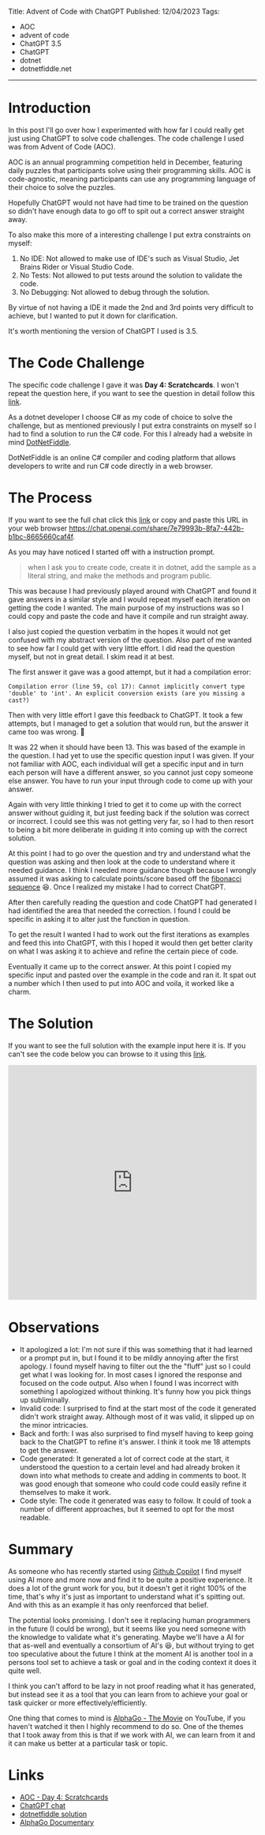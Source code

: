 Title: Advent of Code with ChatGPT
Published: 12/04/2023
Tags: 
- AOC
- advent of code
- ChatGPT 3.5
- ChatGPT
- dotnet
- dotnetfiddle.net

---

# Introduction

In this post I'll go over how I experimented with how far I could really get just using ChatGPT to solve code challenges. The code challenge I used was from Advent of Code (AOC). 

AOC is an annual programming competition held in December, featuring daily puzzles that participants solve using their programming skills. AOC is code-agnostic, meaning participants can use any programming language of their choice to solve the puzzles. 

Hopefully ChatGPT would not have had time to be trained on the question so didn't have enough data to go off to spit out a correct answer straight away.

To also make this more of a interesting challenge I put extra constraints on myself:

1. No IDE: Not allowed to make use of IDE's such as Visual Studio, Jet Brains Rider or Visual Studio Code.
2. No Tests: Not allowed to put tests around the solution to validate the code.
3. No Debugging: Not allowed to debug through the solution.

By virtue of not having a IDE it made the 2nd and 3rd points very difficult to achieve, but I wanted to put it down for clarification.

It's worth mentioning the version of ChatGPT I used is 3.5.

# The Code Challenge

The specific code challenge I gave it was **Day 4: Scratchcards**. I won't repeat the question here, if you want to see the question in detail follow this [link](https://adventofcode.com/2023/day/4).

As a dotnet developer I choose C# as my code of choice to solve the challenge, but as mentioned previously I put extra constraints on myself so I had to find a solution to run the C# code. For this I already had a website in mind [DotNetFiddle](https://dotnetfiddle.net/). 

DotNetFiddle is an online C# compiler and coding platform that allows developers to write and run C# code directly in a web browser.

# The Process

If you want to see the full chat click this [link](https://chat.openai.com/share/7e79993b-8fa7-442b-b1bc-8665660caf4f) or copy and paste this URL in your web browser https://chat.openai.com/share/7e79993b-8fa7-442b-b1bc-8665660caf4f.

As you may have noticed I started off with a instruction prompt.  

> when I ask you to create code, create it in dotnet, add the sample as a literal string, and make the methods and program public.

This was because I had previously played around with ChatGPT and found it gave answers in a similar style and I would repeat myself each iteration on getting the code I wanted. The main purpose of my instructions was so I could copy and paste the code and have it compile and run straight away.

I also just copied the question verbatim in the hopes it would not get confused with my abstract version of the question. Also part of me wanted to see how far I could get with very little effort. I did read the question myself, but not in great detail. I skim read it at best.

The first answer it gave was a good attempt, but it had a compilation error:

`Compilation error (line 59, col 17): Cannot implicitly convert type 'double' to 'int'. An explicit conversion exists (are you missing a cast?)`

Then with very little effort I gave this feedback to ChatGPT. It took a few attempts, but I managed to get a solution that would run, but the answer it came too was wrong. 🤔

It was 22 when it should have been 13. This was based of the example in the question. I had yet to use the specific question input I was given. If your not familiar with AOC, each individual will get a specific input and in turn each person will have a different answer, so you cannot just copy someone else answer. You have to run your input through code to come up with your answer.

Again with very little thinking I tried to get it to come up with the correct answer without guiding it, but just feeding back if the solution was correct or incorrect. I could see this was not getting very far, so I had to then resort to being a bit more deliberate in guiding it into coming up with the correct solution.

At this point I had to go over the question and try and understand what the question was asking and then look at the code to understand where it needed guidance. I think I needed more guidance though because I wrongly assumed it was asking to calculate points/score based off the [fibonacci sequence](https://en.wikipedia.org/wiki/Fibonacci_sequence) 😆. Once I realized my mistake I had to correct ChatGPT.

After then carefully reading the question and code ChatGPT had generated I had identified the area that needed the correction. I found I could be specific in asking it to alter just the function in question. 

To get the result I wanted I had to work out the first iterations as examples and feed this into ChatGPT, with this I hoped it would then get better clarity on what I was asking it to achieve and refine the certain piece of code.

Eventually it came up to the correct answer. At this point I copied my specific input and pasted over the example in the code and ran it. It spat out a number which I then used to put into AOC and voila, it worked like a charm. 

# The Solution

If you want to see the full solution with the example input here it is. If you can't see the code below you can browse to it using this [link](https://dotnetfiddle.net/Widget/o02dDc).

<iframe width="100%" height="475" src="https://dotnetfiddle.net/Widget/o02dDc" frameborder="0"></iframe>

# Observations

- It apologized a lot: I'm not sure if this was something that it had learned or a prompt put in, but I found it to be mildly annoying after the first apology. I found myself having to filter out the the "fluff" just so I could get what I was looking for. In most cases I ignored the response and focused on the code output. Also when I found I was incorrect with something I apologized without thinking. It's funny how you pick things up subliminally.  
- Invalid code: I surprised to find at the start most of the code it generated didn't work straight away. Although most of it was valid, it slipped up on the minor intricacies.    
- Back and forth: I was also surprised to find myself having to keep going back to the ChatGPT to refine it's answer. I think it took me 18 attempts to get the answer. 
- Code generated: It generated a lot of correct code at the start, it understood the question to a certain level and had already broken it down into what methods to create and adding in comments to boot. It was good enough that someone who could code could easily refine it themselves to make it work.
- Code style: The code it generated was easy to follow. It could of took a number of different approaches, but it seemed to opt for the most readable. 

# Summary

As someone who has recently started using [Github Copilot](https://github.com/features/copilot) I find myself using AI more and more now and find it to be quite a positive experience. It does a lot of the grunt work for you, but it doesn't get it right 100% of the time, that's why it's just as important to understand what it's spitting out. And with this as an example it has only reenforced that belief.

The potential looks promising. I don't see it replacing human programmers in the future (I could be wrong), but it seems like you need someone with the knowledge to validate what it's generating. Maybe we'll have a AI for that as-well and eventually a consortium of AI's 😆, but without trying to get too speculative about the future I think at the moment AI is another tool in a persons tool set to achieve a task or goal and in the coding context it does it quite well.

I think you can't afford to be lazy in not proof reading what it has generated, but instead see it as a tool that you can learn from to achieve your goal or task quicker or more effectively/efficiently.
 
One thing that comes to mind is [AlphaGo - The Movie](https://www.youtube.com/watch?v=WXuK6gekU1Y) on YouTube, if you haven't watched it then I highly recommend to do so. One of the themes that I took away from this is that if we work with AI, we can learn from it and it  can make us better at a particular task or topic. 

# Links

- [AOC - Day 4: Scratchcards](https://adventofcode.com/2023/day/4)
- [ChatGPT chat](https://chat.openai.com/share/7e79993b-8fa7-442b-b1bc-8665660caf4f)
- [dotnetfiddle solution](https://dotnetfiddle.net/Widget/o02dDc)
- [AlphaGo Documentary](https://www.youtube.com/watch?v=WXuK6gekU1Y)